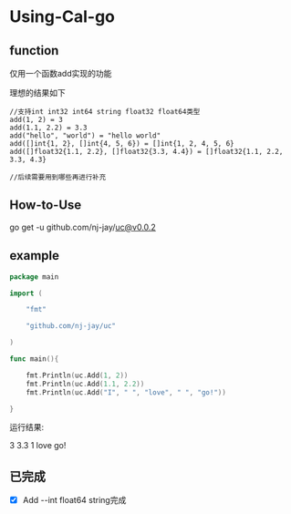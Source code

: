 # Using-Cal-go

## function

仅用一个函数add实现的功能

理想的结果如下

```
//支持int int32 int64 string float32 float64类型
add(1, 2) = 3
add(1.1, 2.2) = 3.3
add("hello", "world") = "hello world"
add([]int{1, 2}, []int{4, 5, 6}) = []int{1, 2, 4, 5, 6}
add([]float32{1.1, 2.2}, []float32{3.3, 4.4}) = []float32{1.1, 2.2, 3.3, 4.3}

//后续需要用到哪些再进行补充
```

## How-to-Use

go get -u github.com/nj-jay/uc@v0.0.2

## example

```go
package main

import (

	"fmt"

	"github.com/nj-jay/uc"

)

func main(){

    fmt.Println(uc.Add(1, 2))
	fmt.Println(uc.Add(1.1, 2.2))
    fmt.Println(uc.Add("I", " ", "love", " ", "go!"))

}

```

运行结果:

3
3.3
1 love go!
## 已完成

- [x] Add --int float64 string完成



